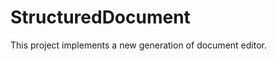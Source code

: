 StructuredDocument
==================

This project implements a new generation of document editor.


